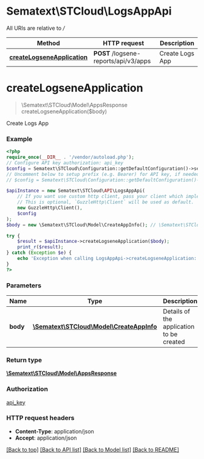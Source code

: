# Sematext\STCloud\LogsAppApi

All URIs are relative to */*

Method | HTTP request | Description
------------- | ------------- | -------------
[**createLogseneApplication**](LogsAppApi.md#createlogseneapplication) | **POST** /logsene-reports/api/v3/apps | Create Logs App

# **createLogseneApplication**
> \Sematext\STCloud\Model\AppsResponse createLogseneApplication($body)

Create Logs App

### Example
```php
<?php
require_once(__DIR__ . '/vendor/autoload.php');
// Configure API key authorization: api_key
$config = Sematext\STCloud\Configuration::getDefaultConfiguration()->setApiKey('Authorization', 'YOUR_API_KEY');
// Uncomment below to setup prefix (e.g. Bearer) for API key, if needed
// $config = Sematext\STCloud\Configuration::getDefaultConfiguration()->setApiKeyPrefix('Authorization', 'Bearer');

$apiInstance = new Sematext\STCloud\API\LogsAppApi(
    // If you want use custom http client, pass your client which implements `GuzzleHttp\ClientInterface`.
    // This is optional, `GuzzleHttp\Client` will be used as default.
    new GuzzleHttp\Client(),
    $config
);
$body = new \Sematext\STCloud\Model\CreateAppInfo(); // \Sematext\STCloud\Model\CreateAppInfo | Details of the application to be created

try {
    $result = $apiInstance->createLogseneApplication($body);
    print_r($result);
} catch (Exception $e) {
    echo 'Exception when calling LogsAppApi->createLogseneApplication: ', $e->getMessage(), PHP_EOL;
}
?>
```

### Parameters

Name | Type | Description  | Notes
------------- | ------------- | ------------- | -------------
 **body** | [**\Sematext\STCloud\Model\CreateAppInfo**](../Model/CreateAppInfo.md)| Details of the application to be created |

### Return type

[**\Sematext\STCloud\Model\AppsResponse**](../Model/AppsResponse.md)

### Authorization

[api_key](../../README.md#api_key)

### HTTP request headers

 - **Content-Type**: application/json
 - **Accept**: application/json

[[Back to top]](#) [[Back to API list]](../../README.md#documentation-for-api-endpoints) [[Back to Model list]](../../README.md#documentation-for-models) [[Back to README]](../../README.md)

